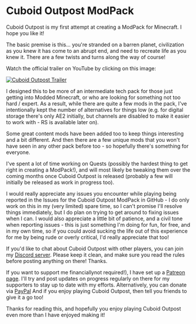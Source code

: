 # Cuboid Outpost ModPack

Cuboid Outpost is my first attempt at creating a ModPack for Minecraft. I hope you like it!

The basic premise is this... you're stranded on a barren planet, civilization as you knew it has come to an abrupt end, and need to recreate life as you knew it. There are a few twists and turns along the way of course!

Watch the official trailer on YouTube by clicking on this image:

[![Cuboid Outpost Trailer](https://img.youtube.com/vi/97BzxR_aAHc/0.jpg)](https://www.youtube.com/watch?v=97BzxR_aAHc "Cuboid Outpost Trailer")

I designed this to be more of an intermediate tech pack for those just getting into Modded Minecraft, or who are looking for something not too hard / expert. As a result, while there are quite a few mods in the pack, I've intentionally kept the number of alternatives for things low (e.g. for digital storage there's only AE2 initially, but channels are disabled to make it easier to work with - RS is available later on).

Some great content mods have been added too to keep things interesting and a bit different. And then there are a few unique mods that you won't have seen in any other pack before too - so hopefully there's something for everyone.

I've spent a lot of time working on Quests (possibly the hardest thing to get right in creating a ModPack!), and will most likely be tweaking them over the coming months once Cuboid Outpost is released (probably a few will initially be released as work in progress too).

I would really appreciate any issues you encounter while playing being reported in the Issues for the Cuboid Outpost ModPack in GitHub - I do only work on this in my (very limited) spare time, so I can't promise I'll resolve things immediately, but I do plan on trying to get around to fixing issues when I can. I would also appreciate a little bit of patience, and a civil tone when reporting issues - this is just something I'm doing for fun, for free, and in my own time, so if you could avoid sucking the life out of this experience for me by being rude or overly critical, I'd really appreciate that too!

If you'd like to chat about Cuboid Outpost with other players, you can join my [Discord server](https://discord.gg/j9zWKFuBtU). Please keep it clean, and make sure you read the rules before posting anything on there! Thanks.

If you want to support me financiallynot required!), I have set up a [Patreon page](https://www.patreon.com/cuboiddroid). I'll try and post updates on progress regularly on there for my supporters to stay up to date with my efforts. Alternatively, you can donate via [PayPal](https://www.paypal.com/donate?hosted_button_id=3NREHL7EUD5JG)
And if you enjoy playing Cuboid Outpost, then tell you friends to give it a go too!

Thanks for reading this, and hopefully you enjoy playing Cuboid Outpost even more than I have enjoyed making it!
